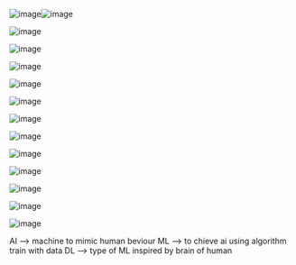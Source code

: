![image](https://github.com/princit/Youtube_Cources/assets/29123911/9281159f-e72e-41ee-b82b-01c8fab2944c)![image](https://github.com/princit/Youtube_Cources/assets/29123911/2beafda5-c2f8-4c76-bfcc-e39efd292b61)

![image](https://github.com/princit/Youtube_Cources/assets/29123911/49ce3086-6171-4f32-9b6c-6ecc2a8b614a)

![image](https://github.com/princit/Youtube_Cources/assets/29123911/f8936e03-d8c0-48f5-bf8b-2a54f2017d17)

![image](https://github.com/princit/Youtube_Cources/assets/29123911/626b03a5-e7b4-4e34-990a-d87eed64c9f1)

![image](https://github.com/princit/Youtube_Cources/assets/29123911/979f5346-0221-4e07-8d2e-7eb5ef1d6c7c)

![image](https://github.com/princit/Youtube_Cources/assets/29123911/89bb75e2-e86d-4aae-a646-54a031ec5558)

![image](https://github.com/princit/Youtube_Cources/assets/29123911/17cf5d99-49aa-49fb-9568-fb967d4a020a)

![image](https://github.com/princit/Youtube_Cources/assets/29123911/f244a0de-80e1-4071-985f-b5d8e0586988)

![image](https://github.com/princit/Youtube_Cources/assets/29123911/5748eac1-9d2f-4dd5-8065-30a883a29bf1)

![image](https://github.com/princit/Youtube_Cources/assets/29123911/407cb60a-5c3f-4c28-9e61-94fa7e1d5949)

![image](https://github.com/princit/Youtube_Cources/assets/29123911/df551faf-a2d3-4dec-80fe-1610bc5a634f)

![image](https://github.com/princit/Youtube_Cources/assets/29123911/d1db7ea1-a9d8-45a9-bf89-049efbe9f11b)

![image](https://github.com/princit/Youtube_Cources/assets/29123911/f1a3fe8b-54f5-4e9b-b336-20a1c1cdc431)



AI --> machine to mimic human beviour
ML --> to chieve ai using algorithm train with data
DL --> type of ML inspired by brain of human

